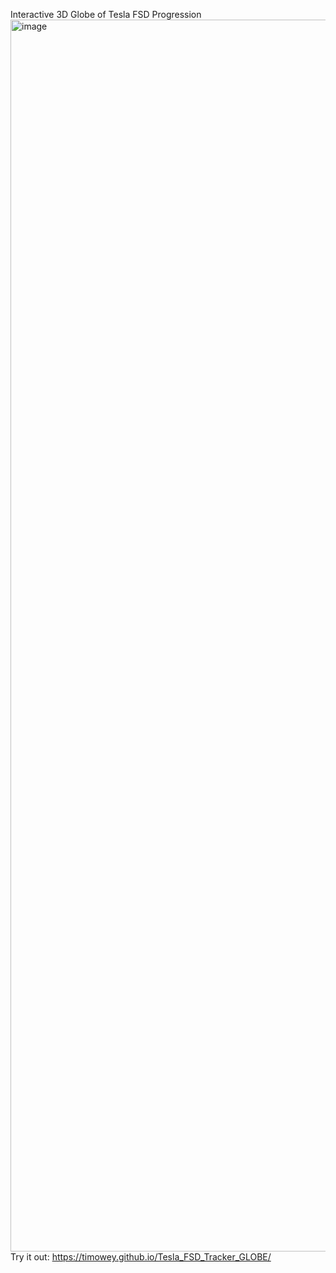 Interactive 3D Globe of Tesla FSD Progression
<img width="3736" height="1971" alt="image" src="https://github.com/user-attachments/assets/302ec981-c7db-48a6-9a27-af1114f7bceb" />
Try it out: https://timowey.github.io/Tesla_FSD_Tracker_GLOBE/